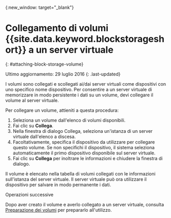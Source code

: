 
{:new_window: target="_blank"}


# Collegamento di volumi {{site.data.keyword.blockstorageshort}} a un server virtuale
{: #attaching-block-storage-volume}

Ultimo aggiornamento: 29 luglio 2016
{: .last-updated}

I volumi sono collegati e scollegati ai/dai server virtuali come dispositivi con uno specifico nome dispositivo. Per consentire a un server virtuale di memorizzare in modo persistente i dati su un volume, devi collegare il volume al server virtuale.

Per collegare un volume, attieniti a questa procedura:

1.	Seleziona un volume dall'elenco di volumi disponibili.
2.	Fai clic su **Collega**.
3.	Nella finestra di dialogo Collega, seleziona un'istanza di un server virtuale dall'elenco a discesa.
4.	Facoltativamente, specifica il dispositivo da utilizzare per collegare questo volume. Se non specifichi il dispositivo, il sistema seleziona automaticamente il primo dispositivo disponibile sul server virtuale.
5.	Fai clic su **Collega** per inoltrare le informazioni e chiudere la finestra di dialogo.

Il volume è elencato nella tabella di volumi collegati con le informazioni sull'istanza del server virtuale.
Il server virtuale può ora utilizzare il dispositivo per salvare in modo permanente i dati. 

Operazioni successive

Dopo aver creato il volume e averlo collegato a un server virtuale, consulta [Preparazione dei volumi](../BlockStorage/blockstorage_preparingvolume.html) per prepararlo all'utilizzo.
